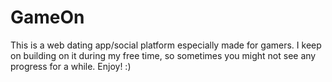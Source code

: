 # GameOn
This is a web dating app/social platform especially made for gamers. I keep on building on it during my free time, so sometimes you might not see any progress for a while.
Enjoy! :)
